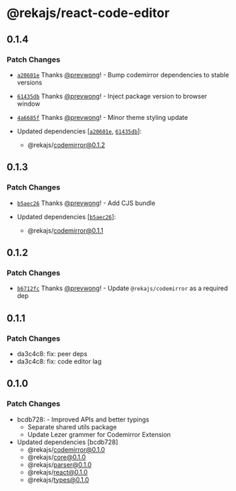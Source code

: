 # @rekajs/react-code-editor

## 0.1.4

### Patch Changes

- [`a20601e`](https://github.com/prevwong/reka.js/commit/a20601e98ce9ee962d29c5c957f063c420f2e025) Thanks [@prevwong](https://github.com/prevwong)! - Bump codemirror dependencies to stable versions

- [`61435db`](https://github.com/prevwong/reka.js/commit/61435dbfb88326eabe7857e43318a45459b08343) Thanks [@prevwong](https://github.com/prevwong)! - Inject package version to browser window

- [`4a6685f`](https://github.com/prevwong/reka.js/commit/4a6685f53f092a7b39b63be1dfa7d34bf99195bf) Thanks [@prevwong](https://github.com/prevwong)! - Minor theme styling update

- Updated dependencies [[`a20601e`](https://github.com/prevwong/reka.js/commit/a20601e98ce9ee962d29c5c957f063c420f2e025), [`61435db`](https://github.com/prevwong/reka.js/commit/61435dbfb88326eabe7857e43318a45459b08343)]:
  - @rekajs/codemirror@0.1.2

## 0.1.3

### Patch Changes

- [`b5aec26`](https://github.com/prevwong/reka.js/commit/b5aec26d55685cbc3ade66a16413ef7bf3f46e4a) Thanks [@prevwong](https://github.com/prevwong)! - Add CJS bundle

- Updated dependencies [[`b5aec26`](https://github.com/prevwong/reka.js/commit/b5aec26d55685cbc3ade66a16413ef7bf3f46e4a)]:
  - @rekajs/codemirror@0.1.1

## 0.1.2

### Patch Changes

- [`b6712fc`](https://github.com/prevwong/reka.js/commit/b6712fc9096105674d0f5d50aff437e9661c0841) Thanks [@prevwong](https://github.com/prevwong)! - Update `@rekajs/codemirror` as a required dep

## 0.1.1

### Patch Changes

- da3c4c8: fix: peer deps
- da3c4c8: fix: code editor lag

## 0.1.0

### Patch Changes

- bcdb728: - Improved APIs and better typings
  - Separate shared utils package
  - Update Lezer grammer for Codemirror Extension
- Updated dependencies [bcdb728]
  - @rekajs/codemirror@0.1.0
  - @rekajs/core@0.1.0
  - @rekajs/parser@0.1.0
  - @rekajs/react@0.1.0
  - @rekajs/types@0.1.0
